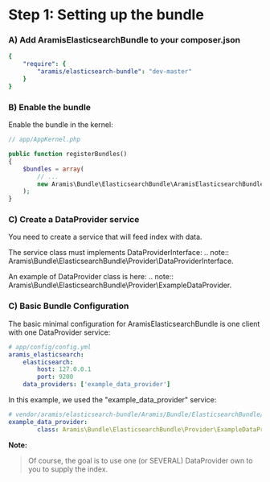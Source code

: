 Step 1: Setting up the bundle
=============================
### A) Add AramisElasticsearchBundle to your composer.json

```yaml
{
    "require": {
        "aramis/elasticsearch-bundle": "dev-master"
    }
}
```

### B) Enable the bundle

Enable the bundle in the kernel:

```php
// app/AppKernel.php

public function registerBundles()
{
    $bundles = array(
        // ...
        new Aramis\Bundle\ElasticsearchBundle\AramisElasticsearchBundle(),
    );
}
```

### C) Create a DataProvider service

You need to create a service that will feed index with data.

The service class must implements DataProviderInterface: .. note:: Aramis\Bundle\ElasticsearchBundle\Provider\DataProviderInterface.

An example of DataProvider class is here: .. note:: Aramis\Bundle\ElasticsearchBundle\Provider\ExampleDataProvider.

### C) Basic Bundle Configuration

The basic minimal configuration for AramisElasticsearchBundle is one client with one DataProvider service:

```yaml
# app/config/config.yml
aramis_elasticsearch:
    elasticsearch:
        host: 127.0.0.1
        port: 9200
    data_providers: ['example_data_provider']
```

In this example, we used the "example_data_provider" service:

```yaml
# vendor/aramis/elasticsearch-bundle/Aramis/Bundle/ElasticsearchBundle/Resources/config/services.yml
example_data_provider:
        class: Aramis\Bundle\ElasticsearchBundle\Provider\ExampleDataProvider
```

**Note:**

> Of course, the goal is to use one (or SEVERAL) DataProvider own to you to supply the index.